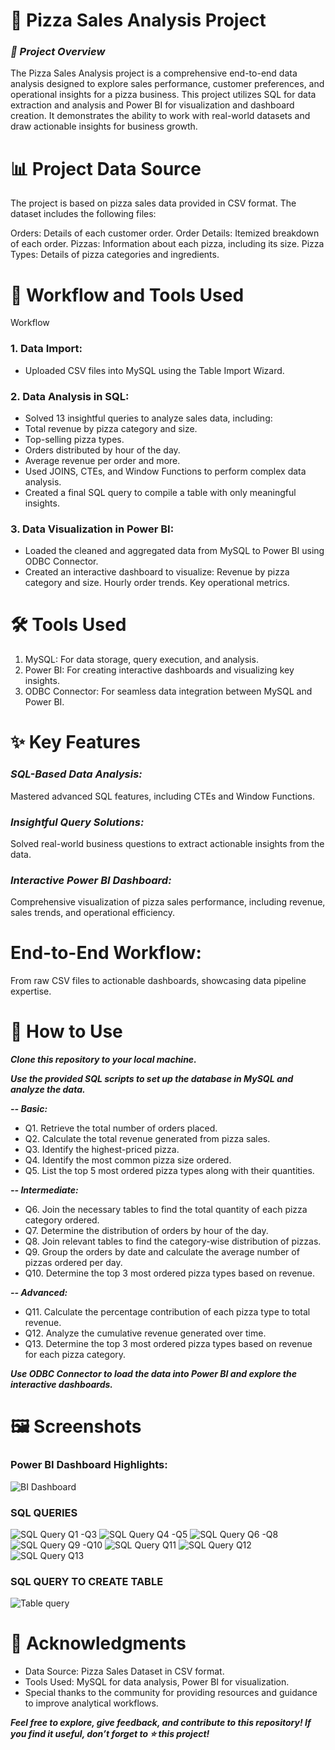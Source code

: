 # 🍕 Pizza Sales Analysis Project

### ***📄 Project Overview***
The Pizza Sales Analysis project is a comprehensive end-to-end data analysis designed to explore sales performance, customer preferences, and operational insights for a pizza business. This project utilizes SQL for data extraction and analysis and Power BI for visualization and dashboard creation. It demonstrates the ability to work with real-world datasets and draw actionable insights for business growth.

# 📊 Project Data Source

The project is based on pizza sales data provided in CSV format. The dataset includes the following files:

Orders: Details of each customer order.
Order Details: Itemized breakdown of each order.
Pizzas: Information about each pizza, including its size.
Pizza Types: Details of pizza categories and ingredients.

# 🔄 Workflow and Tools Used
Workflow
### 1. Data Import:
- Uploaded CSV files into MySQL using the Table Import Wizard.

### 2. Data Analysis in SQL:
- Solved 13 insightful queries to analyze sales data, including:
- Total revenue by pizza category and size.
- Top-selling pizza types.
- Orders distributed by hour of the day.
- Average revenue per order and more.
- Used JOINS, CTEs, and Window Functions to perform complex data analysis.
- Created a final SQL query to compile a table with only meaningful insights.

### 3. Data Visualization in Power BI:
- Loaded the cleaned and aggregated data from MySQL to Power BI using ODBC Connector.
- Created an interactive dashboard to visualize:
  Revenue by pizza category and size.
  Hourly order trends.
  Key operational metrics.

# 🛠 Tools Used

1. MySQL: For data storage, query execution, and analysis.
2. Power BI: For creating interactive dashboards and visualizing key insights.
3. ODBC Connector: For seamless data integration between MySQL and Power BI.

# ✨ Key Features

### ***SQL-Based Data Analysis:***
Mastered advanced SQL features, including CTEs and Window Functions.

### ***Insightful Query Solutions:***
Solved real-world business questions to extract actionable insights from the data.

### ***Interactive Power BI Dashboard:***
Comprehensive visualization of pizza sales performance, including revenue, sales trends, and operational efficiency.

# End-to-End Workflow:
From raw CSV files to actionable dashboards, showcasing data pipeline expertise.

# 🚀 How to Use
***Clone this repository to your local machine.***

***Use the provided SQL scripts to set up the database in MySQL and analyze the data.***

***-- Basic:***
- Q1. Retrieve the total number of orders placed.
- Q2. Calculate the total revenue generated from pizza sales.
- Q3. Identify the highest-priced pizza.
- Q4. Identify the most common pizza size ordered.
- Q5. List the top 5 most ordered pizza types along with their quantities.


***-- Intermediate:***
- Q6. Join the necessary tables to find the total quantity of each pizza category ordered.
- Q7. Determine the distribution of orders by hour of the day.
- Q8. Join relevant tables to find the category-wise distribution of pizzas.
- Q9. Group the orders by date and calculate the average number of pizzas ordered per day.
- Q10. Determine the top 3 most ordered pizza types based on revenue.


***-- Advanced:***
- Q11. Calculate the percentage contribution of each pizza type to total revenue.
- Q12. Analyze the cumulative revenue generated over time.
- Q13. Determine the top 3 most ordered pizza types based on revenue for each pizza category.


***Use ODBC Connector to load the data into Power BI and explore the interactive dashboards.***

# 🖼 Screenshots
### Power BI Dashboard Highlights:
![BI Dashboard](https://github.com/user-attachments/assets/35044a87-6a1e-46b8-b30b-391cc1068ed5)


### SQL QUERIES
![SQL Query Q1 -Q3](https://github.com/user-attachments/assets/b642aada-82c0-4cc9-90f1-1f5b7387e0ac)
![SQL Query Q4 -Q5](https://github.com/user-attachments/assets/0d9154ec-e39f-495e-a6b6-7d088f67d4cf)
![SQL Query Q6 -Q8](https://github.com/user-attachments/assets/f75121f8-7e4b-4bcc-a6ee-6322966f8d91)
![SQL Query Q9 -Q10](https://github.com/user-attachments/assets/f05e44b4-3b09-4441-9d06-be5531d75833)
![SQL Query Q11](https://github.com/user-attachments/assets/169c0e5c-b627-423c-b796-62c7072d9ead)
![SQL Query Q12](https://github.com/user-attachments/assets/6c559308-2dd8-4bcc-b0ad-46c995143469)
![SQL Query Q13](https://github.com/user-attachments/assets/4d65a570-9a70-488d-83af-e6fff51e641c)


### SQL QUERY TO CREATE TABLE
![Table query](https://github.com/user-attachments/assets/c7c95475-0876-421c-befc-77a67126cbee)


# 🙏 Acknowledgments
- Data Source: Pizza Sales Dataset in CSV format.
- Tools Used: MySQL for data analysis, Power BI for visualization.
- Special thanks to the community for providing resources and guidance to improve analytical workflows.

***Feel free to explore, give feedback, and contribute to this repository! If you find it useful, don’t forget to ⭐ this project!***

